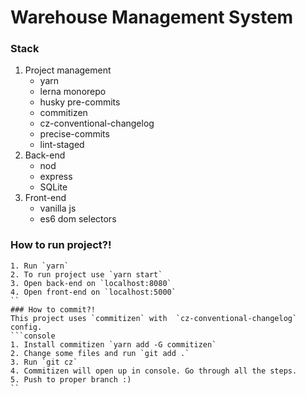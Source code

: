 # Warehouse Management System
### Stack
1. Project management
	- yarn
	- lerna monorepo
	- husky pre-commits
	- commitizen
	- cz-conventional-changelog
	- precise-commits
	- lint-staged
2. Back-end
	- nod
	- express
	- SQLite
3. Front-end
	- vanilla js
	- es6 dom selectors
### How to run project?!
```console
1. Run `yarn`
2. To run project use `yarn start`
3. Open back-end on `localhost:8080`
4. Open front-end on `localhost:5000`
``
### How to commit?!
This project uses `commitizen` with  `cz-conventional-changelog` config. 
```console
1. Install commitizen `yarn add -G commitizen`
2. Change some files and run `git add .`
3. Run `git cz`
4. Commitizen will open up in console. Go through all the steps.
5. Push to proper branch :)
``
